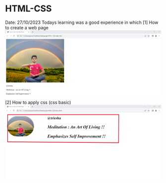 # HTML-CSS


Date: 27/10/2023
Todays learning was a good experience 
in which 
[1] How to create a web page
![Alt text](<It's my first web page-1.png>)
[2] How to apply css (css basic)
![Alt text](<It's my first web page.png>)
